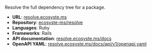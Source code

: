 ---
---

Resolve the full dependency tree for a package.

* **URL**: [resolve.ecosyste.ms](https://resolve.ecosyste.ms)
* **Repository**: [ecosyste-ms/resolve](https://github.com/ecosyste-ms/resolve)
* **Languages**: Ruby
* **Frameworks**: Rails
* **API documentation**: [resolve.ecosyste.ms/docs](https://resolve.ecosyste.ms/docs/index.html)
* **OpenAPI YAML**: [resolve.ecosyste.ms/docs/api/v1/openapi.yaml](https://resolve.ecosyste.ms/docs/api/v1/openapi.yaml)
